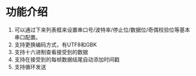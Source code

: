 # 功能介绍
1. 可以通过下来列表框来设置串口号/波特率/停止位/数据位/奇偶校验位等基本串口配置。
2. 支持更换编码方式，有UTF8和GBK
3. 支持十六进制查看接受到的数据
4. 支持在接受到的每帧数据结尾自动添加时间戳
5. 支持循环发送
